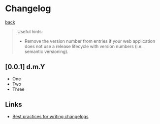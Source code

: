 # Changelog

[back](/index.md)

> Useful hints:
> 
> * Remove the version number from entries if your web application does not use a release lifecycle with version numbers (i.e. semantic versioning).

## [0.0.1] d.m.Y

* One
* Two
* Three

## Links

* [Best practices for writing changelogs](https://keepachangelog.com/en/1.0.0/)


